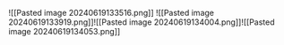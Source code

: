 ![[Pasted image 20240619133516.png]]
![[Pasted image 20240619133919.png]]![[Pasted image 20240619134004.png]]![[Pasted image 20240619134053.png]]